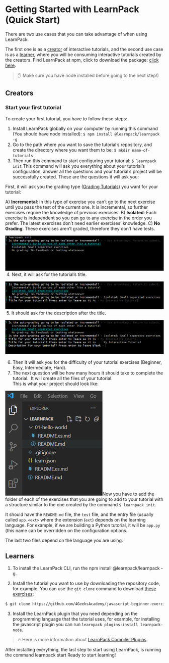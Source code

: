 # Getting Started with LearnPack (Quick Start)

There are two use cases that you can take advantage of when using LearnPack. 

The first one is as a [creator](#Creators) of interactive tutorials, and the second use case is as a [learner](#Learners), where you will be consuming interactive tutorials created by the creators.
Find LearnPack at npm, click  to download the package: [click here](https://www.npmjs.com/package/@learnpack/learnpack). 

> ✋ Make sure you have node installed before going to the next step!)

## Creators

### Start your first tutorial

To create your first tutorial, you have to follow these steps:

1. Install LearnPack globally on your computer by running this command (You should have node installed): `$ npm install @learnpack/learnpack -g`
2. Go to the path where you want to save the tutorial’s repository, and create the directory where you want them to be: `$ mkdir name-of-tutorials`
3. Then run this command to start configuring your tutorial: `$ learnpack init`
This command will ask you everything about your tutorial’s configuration, answer all the questions and your tutorial’s project will be successfully created. These are the questions it will ask you:

First, it will ask you the grading type ([Grading Tutorials](./grading-tutorials)) you want for your tutorial:

A) **Incremental**: In this type of exercise you can’t go to the next exercise until you pass the test of the current one. It is incremental, so further exercises require the knowledge of previous exercises.
B) **Isolated**: Each exercise is independent so you can go to any exercise in the order you prefer. The latest exercises don’t need earlier exercises’ knowledge.
C) **No Grading**: These exercises aren’t graded, therefore they don’t have tests.

![learnpack grading](https://raw.githubusercontent.com/learnpack/docs/main/assets/spaces_db2MUqxH83ZwH273KWpu_uploads_fAt71PHHbRLI1eiXNurN_Untitled%20(1).webp)
​​
4. Next, it will ask for the tutorial’s title.

![learnpack tutorial title](https://github.com/learnpack/docs/blob/main/assets/tutorial-title.png?raw=true)
​​
5. It should ask for the description after the title.

![learnpack tutorial description](https://raw.githubusercontent.com/learnpack/docs/main/assets/spaces_db2MUqxH83ZwH273KWpu_uploads_o1g66SCwgmgxLuVukwlF_Untitled%20(2).webp)​​

6. Then it will ask you for the difficulty of your tutorial exercises (Beginner, Easy, Intermediate, Hard).
​​
7. The next question will be how many hours it should take to complete the tutorial.
​​
It will create all the files of your tutorial.  
This is what your project should look like:

![](https://raw.githubusercontent.com/learnpack/docs/main/assets/spaces_db2MUqxH83ZwH273KWpu_uploads_jiyWpJtxitCrqlce2EPj_Untitled%20(5).webp)
​​
Now you have to add the folder of each of the exercises that you are going to add to your tutorial with a structure similar to the one created by the command `$ learnpack init`. 

It should have the `README.md` file, the `test` file, and the entry file (usually called `app.<ext>` where the extension (`ext`) depends on the learning language. For example, if we are building a Python tutorial, it will be `app.py` (this name can be overridden on the configuration options.

The last two files depend on the language you are using.

## Learners

1. To install the LearnPack CLI, run the npm install @learnpack/learnpack -g.

2. Install the tutorial you want to use by downloading the repository code, for example: You can use the `git clone` command to download [these exercises](https://github.com/4GeeksAcademy/javascript-beginner-exercises-tutorial):

```bash
$ git clone https://github.com/4GeeksAcademy/javascript-beginner-exercises-tutorial
```

3. Install the LearnPack plugin that you need depending on the programming language that the tutorial uses, for example, for installing the javascript plugin you can run `learnpack plugins:install learnpack-node`.

> 🔥 Here is more information about [LearnPack Compiler Plugins](./configure#compiler-plugins).

After installing everything, the last step to start using LearnPack, is running the command learnpack start
Ready to start learning!
